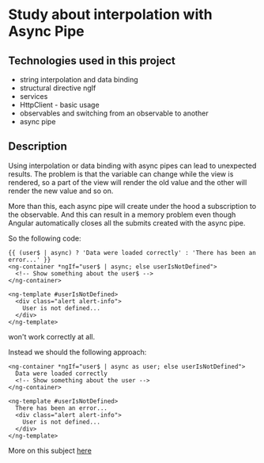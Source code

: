 # Study about interpolation with Async Pipe

## Technologies used in this project

* string interpolation and data binding
* structural directive ngIf
* services
* HttpClient - basic usage
* observables and switching from an observable to another
* async pipe

## Description

Using interpolation or data binding with async pipes can lead to unexpected results.
The problem is that the variable can change while the view is rendered, so a part of the
view will render the old value and the other will render the new value and so on.

More than this, each async pipe will create under the hood a subscription to the observable.
And this can result in a memory problem even though Angular automatically closes all the submits
created with the async pipe.

So the following code:
```
{{ (user$ | async) ? 'Data were loaded correctly' : 'There has been an error...' }}
<ng-container *ngIf="user$ | async; else userIsNotDefined">
  <!-- Show something about the user$ -->
</ng-container>

<ng-template #userIsNotDefined>
  <div class="alert alert-info">
    User is not defined...
  </div>
</ng-template>
```
won't work correctly at all.

Instead we should the following approach:
```
<ng-container *ngIf="user$ | async as user; else userIsNotDefined">
  Data were loaded correctly
  <!-- Show something about the user -->
</ng-container>

<ng-template #userIsNotDefined>
  There has been an error...
  <div class="alert alert-info">
    User is not defined...
  </div>
</ng-template>

```

More on this subject [here](https://ultimatecourses.com/blog/angular-ngif-else-then)